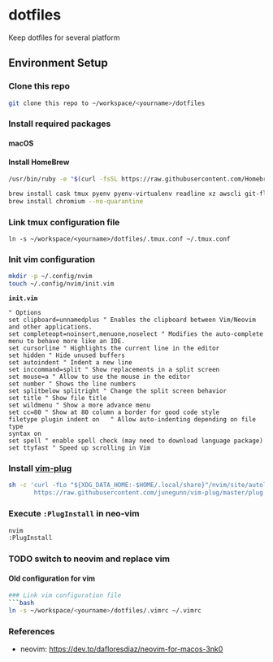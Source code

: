 # dotfiles
Keep dotfiles for several platform


## Environment Setup

### Clone this repo

```bash
git clone this repo to ~/workspace/<yourname>/dotfiles
```

### Install required packages

#### macOS

#### Install HomeBrew

```bash
/usr/bin/ruby -e "$(curl -fsSL https://raw.githubusercontent.com/Homebrew/install/master/install)"
```


```bash
brew install cask tmux pyenv pyenv-virtualenv readline xz awscli git-flow jq wget tree nvim
brew install chromium --no-quarantine
```


### Link tmux configuration file
```
ln -s ~/workspace/<yourname>/dotfiles/.tmux.conf ~/.tmux.conf
```

### Init vim configuration

```bash
mkdir -p ~/.config/nvim
touch ~/.config/nvim/init.vim
```


**`init.vim`**
```init.vim
" Options
set clipboard=unnamedplus " Enables the clipboard between Vim/Neovim and other applications.
set completeopt=noinsert,menuone,noselect " Modifies the auto-complete menu to behave more like an IDE.
set cursorline " Highlights the current line in the editor
set hidden " Hide unused buffers
set autoindent " Indent a new line
set inccommand=split " Show replacements in a split screen
set mouse=a " Allow to use the mouse in the editor
set number " Shows the line numbers
set splitbelow splitright " Change the split screen behavior
set title " Show file title
set wildmenu " Show a more advance menu
set cc=80 " Show at 80 column a border for good code style
filetype plugin indent on   " Allow auto-indenting depending on file type
syntax on
set spell " enable spell check (may need to download language package)
set ttyfast " Speed up scrolling in Vim
```


### Install [vim-plug](https://github.com/junegunn/vim-plug)

```bash
sh -c 'curl -fLo "${XDG_DATA_HOME:-$HOME/.local/share}"/nvim/site/autoload/plug.vim --create-dirs \
       https://raw.githubusercontent.com/junegunn/vim-plug/master/plug.vim'
```

### Execute `:PlugInstall` in neo-vim

```bash
nvim
:PlugInstall
```


### TODO switch to neovim and replace vim

#### Old configuration for vim
```bash
### Link vim configuration file
```bash
ln -s ~/workspace/<yourname>/dotfiles/.vimrc ~/.vimrc
```


### References
- neovim: https://dev.to/dafloresdiaz/neovim-for-macos-3nk0


